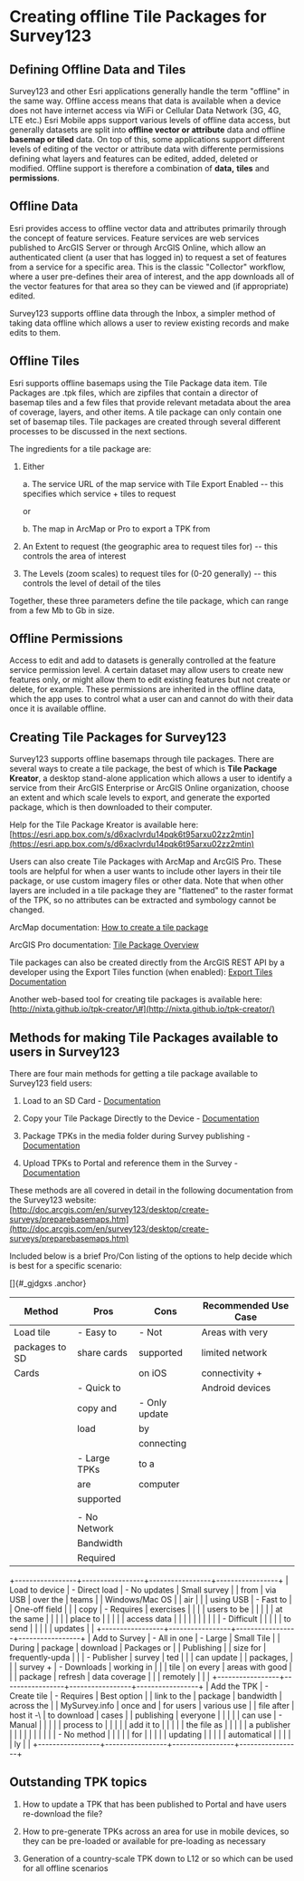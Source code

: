 Creating offline Tile Packages for Survey123
============================================

Defining Offline Data and Tiles
-------------------------------

Survey123 and other Esri applications generally handle the term
"offline" in the same way. Offline access means that data is available
when a device does not have internet access via WiFi or Cellular Data
Network (3G, 4G, LTE etc.) Esri Mobile apps support various levels of
offline data access, but generally datasets are split into **offline
vector or attribute** data and offline **basemap or tiled** data. On top
of this, some applications support different levels of editing of the
vector or attribute data with differente permissions defining what
layers and features can be edited, added, deleted or modified. Offline
support is therefore a combination of **data,** **tiles** and
**permissions**.

Offline Data
------------

Esri provides access to offline vector data and attributes primarily
through the concept of feature services. Feature services are web
services published to ArcGIS Server or through ArcGIS Online, which
allow an authenticated client (a user that has logged in) to request a
set of features from a service for a specific area. This is the classic
"Collector" workflow, where a user pre-defines their area of interest,
and the app downloads all of the vector features for that area so they
can be viewed and (if appropriate) edited.

Survey123 supports offline data through the Inbox, a simpler method of
taking data offline which allows a user to review existing records and
make edits to them.

Offline Tiles
-------------

Esri supports offline basemaps using the Tile Package data item. Tile
Packages are .tpk files, which are zipfiles that contain a director of
basemap tiles and a few files that provide relevant metadata about the
area of coverage, layers, and other items. A tile package can only
contain one set of basemap tiles. Tile packages are created through
several different processes to be discussed in the next sections.

The ingredients for a tile package are:

1.  Either

    a.  The service URL of the map service with Tile Export Enabled --
        this specifies which service + tiles to request

    or

    b.  The map in ArcMap or Pro to export a TPK from

<!-- -->

2.  An Extent to request (the geographic area to request tiles for) --
    this controls the area of interest

3.  The Levels (zoom scales) to request tiles for (0-20 generally) --
    this controls the level of detail of the tiles

Together, these three parameters define the tile package, which can
range from a few Mb to Gb in size.

Offline Permissions
-------------------

Access to edit and add to datasets is generally controlled at the
feature service permission level. A certain dataset may allow users to
create new features only, or might allow them to edit existing features
but not create or delete, for example. These permissions are inherited
in the offline data, which the app uses to control what a user can and
cannot do with their data once it is available offline.

Creating Tile Packages for Survey123
------------------------------------

Survey123 supports offline basemaps through tile packages. There are
several ways to create a tile package, the best of which is **Tile
Package Kreator**, a desktop stand-alone application which allows a user
to identify a service from their ArcGIS Enterprise or ArcGIS Online
organization, choose an extent and which scale levels to export, and
generate the exported package, which is then downloaded to their
computer.

Help for the Tile Package Kreator is available here:
[https://esri.app.box.com/s/d6xaclvrdu14pqk6t95arxu02zz2mtin](https://esri.app.box.com/s/d6xaclvrdu14pqk6t95arxu02zz2mtin)

Users can also create Tile Packages with ArcMap and ArcGIS Pro. These
tools are helpful for when a user wants to include other layers in their
tile package, or use custom imagery files or other data. Note that when
other layers are included in a tile package they are "flattened" to the
raster format of the TPK, so no attributes can be extracted and
symbology cannot be changed.

ArcMap documentation: [How to create a tile
package](http://desktop.arcgis.com/en/arcmap/latest/map/working-with-arcmap/how-to-create-a-tile-package.htm)

ArcGIS Pro documentation: [Tile Package
Overview](http://pro.arcgis.com/en/pro-app/help/sharing/overview/tile-package.htm)

Tile packages can also be created directly from the ArcGIS REST API by a
developer using the Export Tiles function (when enabled): [Export Tiles
Documentation](http://resources.arcgis.com/en/help/arcgis-rest-api/index.html#/Export_Tiles/02r30000025t000000/)

Another web-based tool for creating tile packages is available here:
[http://nixta.github.io/tpk-creator/\#](http://nixta.github.io/tpk-creator/)

Methods for making Tile Packages available to users in Survey123
----------------------------------------------------------------

There are four main methods for getting a tile package available to
Survey123 field users:

1.  Load to an SD Card -
    [Documentation](http://doc.arcgis.com/en/survey123/desktop/create-surveys/preparebasemaps.htm#ESRI_SECTION1_7D8E3F7EB17A457088A9368CB065465B)

2.  Copy your Tile Package Directly to the Device -
    [Documentation](http://doc.arcgis.com/en/survey123/desktop/create-surveys/preparebasemaps.htm#ESRI_SECTION1_2AE91E3EDB004B61905B1B7E7D0A6431)

3.  Package TPKs in the media folder during Survey publishing -
    [Documentation](http://doc.arcgis.com/en/survey123/desktop/create-surveys/preparebasemaps.htm#ESRI_SECTION1_7C1C32D5FB2C401DA4F1A547A93891C9)

4.  Upload TPKs to Portal and reference them in the Survey -
    [Documentation](http://doc.arcgis.com/en/survey123/desktop/create-surveys/preparebasemaps.htm#ESRI_SECTION1_81F988166E0D4CB4BD6823C84AE3186C)

These methods are all covered in detail in the following documentation
from the Survey123 website:
[http://doc.arcgis.com/en/survey123/desktop/create-surveys/preparebasemaps.htm](http://doc.arcgis.com/en/survey123/desktop/create-surveys/preparebasemaps.htm)

Included below is a brief Pro/Con listing of the options to help decide
which is best for a specific scenario:

[]{#_gjdgxs .anchor}

| **Method**      | **Pros**        | **Cons**        | **Recommended Use Case**      |
| --- | --- | --- | --- |
| Load tile       | -   Easy to     | -   Not         | Areas with very |
| packages to SD  |     share cards |     supported   | limited network |
| Cards           |                 |     on iOS      | connectivity +  |
|                 | -   Quick to    |                 | Android devices |
|                 |     copy and    | -   Only update |                 |
|                 |     load        |     by          |                 |
|                 |                 |     connecting  |                 |
|                 | -   Large TPKs  |     to a        |                 |
|                 |     are         |     computer    |                 |
|                 |     supported   |                 |                 |
|                 |                 |                 |                 |
|                 | -   No Network  |                 |                 |
|                 |     Bandwidth   |                 |                 |
|                 |     Required    |                 |                 |
+-----------------+-----------------+-----------------+-----------------+
| Load to device  | -   Direct load | -   No updates  | Small survey    |
| from            |     via USB     |     over the    | teams           |
| Windows/Mac OS  |                 |     air         |                 |
| using USB       | -   Fast to     |                 | One-off field   |
|                 |     copy        | -   Requires    | exercises       |
|                 |                 |     users to be |                 |
|                 |                 |     at the same |                 |
|                 |                 |     place to    |                 |
|                 |                 |     access data |                 |
|                 |                 |                 |                 |
|                 |                 | -   Difficult   |                 |
|                 |                 |     to send     |                 |
|                 |                 |     updates     |                 |
+-----------------+-----------------+-----------------+-----------------+
| Add to Survey   | -   All in one  | -   Large       | Small Tile      |
| During          |     package     |     download    | Packages or     |
| Publishing      |                 |     size for    | frequently-upda |
|                 | -   Publisher   |     survey      | ted             |
|                 |     can update  |                 | packages,       |
|                 |     survey +    | -   Downloads   | working in      |
|                 |     tile        |     on every    | areas with good |
|                 |     package     |     refresh     | data coverage   |
|                 |     remotely    |                 |                 |
+-----------------+-----------------+-----------------+-----------------+
| Add the TPK     | -   Create tile | -   Requires    | Best option     |
| link to the     |     package     |     bandwidth   | across the      |
| MySurvey.info   |     once and    |     for users   | various use     |
| file after      |     host it -\    |     to download | cases           |
| publishing      |     everyone    |                 |                 |
|                 |     can use     | -   Manual      |                 |
|                 |                 |     process to  |                 |
|                 |                 |     add it to   |                 |
|                 |                 |     the file as |                 |
|                 |                 |     a publisher |                 |
|                 |                 |                 |                 |
|                 |                 | -   No method   |                 |
|                 |                 |     for         |                 |
|                 |                 |     updating    |                 |
|                 |                 |     automatical |                 |
|                 |                 | ly              |                 |
+-----------------+-----------------+-----------------+-----------------+

Outstanding TPK topics
----------------------

1.  How to update a TPK that has been published to Portal and have users
    re-download the file?

2.  How to pre-generate TPKs across an area for use in mobile devices,
    so they can be pre-loaded or available for pre-loading as necessary

3.  Generation of a country-scale TPK down to L12 or so which can be
    used for all offline scenarios
